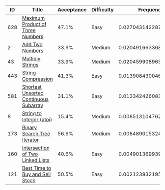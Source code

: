 |ID|Title|Acceptance|Difficulty|Frequency|
|----|-----|----|---|---|
|628|[Maximum Product of Three Numbers]( https://leetcode.com/problems/maximum-product-of-three-numbers)|47.1%|Easy|0.027043142287534887|
|2|[Add Two Numbers]( https://leetcode.com/problems/add-two-numbers)|33.9%|Medium|0.020491663368639005|
|43|[Multiply Strings]( https://leetcode.com/problems/multiply-strings)|33.9%|Medium|0.020459908965027862|
|443|[String Compression]( https://leetcode.com/problems/string-compression)|41.3%|Easy|0.01390843004613198|
|581|[Shortest Unsorted Continuous Subarray]( https://leetcode.com/problems/shortest-unsorted-continuous-subarray)|31.1%|Easy|0.013342426083839913|
|8|[String to Integer (atoi)]( https://leetcode.com/problems/string-to-integer-atoi)|15.4%|Medium|0.008513104762248265|
|173|[Binary Search Tree Iterator]( https://leetcode.com/problems/binary-search-tree-iterator)|56.6%|Medium|0.008489015324911316|
|160|[Intersection of Two Linked Lists]( https://leetcode.com/problems/intersection-of-two-linked-lists)|40.6%|Easy|0.004901369939720486|
|121|[Best Time to Buy and Sell Stock]( https://leetcode.com/problems/best-time-to-buy-and-sell-stock)|50.5%|Easy|0.0021239321954525975|

